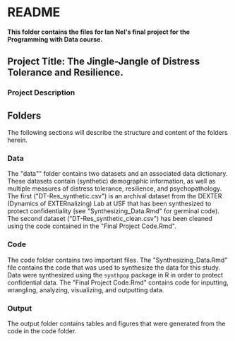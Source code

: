 # README

**This folder contains the files for Ian Nel's final project for the Programming with Data course.**

## Project Title: The Jingle-Jangle of Distress Tolerance and Resilience. 

### Project Description 



## Folders

The following sections will describe the structure and content of the folders herein.

### Data 

The "data"" folder contains two datasets and an associated data dictionary. These datasets contain (synthetic) demographic information, as well as multiple measures of distress tolerance, resilience, and psychopathology. The first ("DT-Res_synthetic.csv") is an archival dataset from the DEXTER (Dynamics of EXTERnalizing) Lab at USF that has been synthesized to protect confidentiality (see "Synthesizing_Data.Rmd" for germinal code). The second dataset ("DT-Res_synthetic_clean.csv") has been cleaned using the code contained in the "Final Project Code.Rmd". 

### Code 

The code folder contains two important files. The "Synthesizing_Data.Rmd" file contains the code that was used to synthesize the data for this study. Data were synthesized using the ```synthpop``` package in R in order to protect confidential data. The "Final Project Code.Rmd" contains code for inputting, wrangling, analyzing, visualizing, and outputting data.

### Output 

The output folder contains tables and figures that were generated from the code in the code folder. 